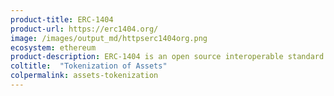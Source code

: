 ```yaml
---
product-title: ERC-1404
product-url: https://erc1404.org/
image: /images/output_md/httpserc1404org.png
ecosystem: ethereum
product-description: ERC-1404 is an open source interoperable standard for issuing tokens with transfer restrictions. [Interview with Ron Gierlach from Tokensoft about ERC-1404](/erc-1404).
coltitle:  "Tokenization of Assets"
colpermalink: assets-tokenization
---
```

